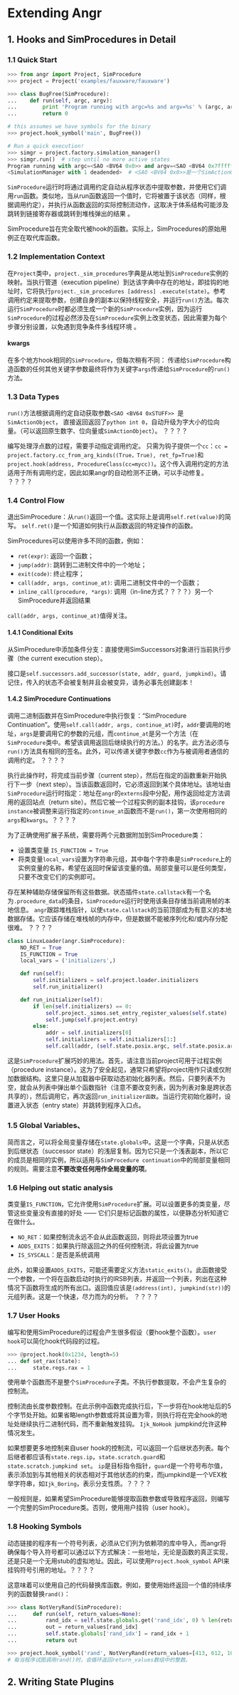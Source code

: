 # Extending Angr

## 1. Hooks and SimProcedures in Detail

### 1.1 Quick Start

```python
>>> from angr import Project, SimProcedure
>>> project = Project('examples/fauxware/fauxware')

>>> class BugFree(SimProcedure):
...    def run(self, argc, argv):
...        print 'Program running with argc=%s and argv=%s' % (argc, argv)
...        return 0

# this assumes we have symbols for the binary
>>> project.hook_symbol('main', BugFree())

# Run a quick execution!
>>> simgr = project.factory.simulation_manager()
>>> simgr.run()  # step until no more active states
Program running with argc=<SAO <BV64 0x0>> and argv=<SAO <BV64 0x7fffffffffeffa0>>
<SimulationManager with 1 deadended>  # <SAO <BV64 0x0>>是一个SimActionObject类，是对普通bitvector的简单包装，它可以跟踪SimProcedure中用它做什么，有助于静态分析。
```

`SimProcedure`运行时将通过调用约定自动从程序状态中提取参数，并使用它们调用`run`函数。类似地，当从run函数返回一个值时，它将被置于该状态（同样，根据调用约定），并执行从函数返回的实际控制流动作，这取决于体系结构可能涉及跳转到链接寄存器或跳转到堆栈弹出的结果 。

SimProcedure旨在完全取代被hook的函数。实际上，SimProcedures的原始用例正在取代库函数。

### 1.2 Implementation Context

在`Project`类中，`project._sim_procedures`字典是从地址到`SimProcedure`实例的映射。当执行管道（execution pipeline）到达该字典中存在的地址，即挂钩的地址时，它将执行`project._sim_procedures [address] .execute(state)`。参考调用约定来提取参数，创建自身的副本以保持线程安全，并运行`run()`方法。每次运行`SimProcedure`时都必须生成一个新的`SimProcedure`实例，因为运行`SimProcedure`的过程必然涉及在`SimProcedure`实例上改变状态，因此需要为每个步骤分别设置，以免遇到竞争条件多线程环境 。

#### kwargs

在多个地方hook相同的`SimProcedure`，但每次稍有不同： 传递给`SimProcedure`构造函数的任何其他关键字参数最终将作为关键字`args`传递给`SimProcedure`的`run()`方法。

### 1.3 Data Types

`run()`方法根据调用约定自动获取参数`<SAO <BV64 0xSTUFF>> `是`SimActionObject`， 直接返回返回了`python int 0`，自动升级为字大小的位向量。（可以返回原生数字、位向量或`SimActionObject`）。 ？？？？

编写处理浮点数的过程，需要手动指定调用约定。 只需为钩子提供一个`cc`：`cc = project.factory.cc_from_arg_kinds((True，True), ret_fp=True)`和`project.hook(address, ProcedureClass(cc=mycc))`。这个传入调用约定的方法适用于所有调用约定，因此如果angr的自动检测不正确，可以手动修复。 ？？？？

### 1.4 Control Flow

退出SimProcedure：从`run()`返回一个值。这实际上是调用`self.ret(value)`的简写。 `self.ret()`是一个知道如何执行从函数返回的特定操作的函数。 

SimProcedures可以使用许多不同的函数，例如：

- `ret(expr)`: 返回一个函数；
- `jump(addr)`: 跳转到二进制文件中的一个地址；
- `exit(code)`: 终止程序；
- `call(addr, args, continue_at)`: 调用二进制文件中的一个函数；
- `inline_call(procedure, *args)`: 调用（in-line方式？？？？）另一个SimProcedure并返回结果 

`call(addr, args, continue_at)`值得关注。

#### 1.4.1 Conditional Exits

从SimProcedure中添加条件分支：直接使用SimSuccessors对象进行当前执行步骤（the current execution step）。 

接口是`self.successors.add_successor(state, addr, guard, jumpkind)`。请记住，传入的状态不会被复制并且会被变异，请务必事先创建副本！ 

#### 1.4.2 SimProcedure Continuations

调用二进制函数并在SimProcedure中执行恢复：“SimProcedure Continuation”。使用`self.call(addr, args, continue_at)`时，`addr`要调用的地址，`args`是要调用它的参数的元组，而`continue_at`是另一个方法（在`SimProcedure`类中。希望该调用返回后继续执行的方法。）的名字。此方法必须与`run()`方法具有相同的签名。此外，可以传递关键字参数`cc`作为与被调用者通信的调用约定。 ？？？？

执行此操作时，将完成当前步骤（current step），然后在指定的函数重新开始执行下一步（next step）。当该函数返回时，它必须返回到某个具体地址。该地址由`SimProcedure`运行时指定：地址在`angr`的`externs`段中分配，用作返回给定方法调用的返回站点（return site）。然后它被一个过程实例的副本挂钩，该`procedure instance`被调整来运行指定的`continue_at`函数而不是`run()`，第一次使用相同的`args`和`kwargs`。？？？？

 为了正确使用扩展子系统，需要将两个元数据附加到SimProcedure类： 

- 设置类变量 `IS_FUNCTION = True`
- 将类变量`local_vars`设置为字符串元组，其中每个字符串是`SimProcedure`上的实例变量的名称，希望在返回时保留该变量的值。局部变量可以是任何类型，只要不改变它们的实例即可。 

存在某种辅助存储保留所有这些数据。状态插件`state.callstack`有一个名为`.procedure_data`的条目，`SimProcedure`运行时使用该条目存储当前调用帧的本地信息。 `angr`跟踪堆栈指针，以使`state.callstack`的当前顶部成为有意义的本地数据存储。它应该存储在堆栈帧的内存中，但是数据不能被序列化和/或内存分配很难。 ？？？？

```python
class LinuxLoader(angr.SimProcedure):
    NO_RET = True
    IS_FUNCTION = True
    local_vars = ('initializers',)

    def run(self):
        self.initializers = self.project.loader.initializers
        self.run_initializer()

    def run_initializer(self):
        if len(self.initializers) == 0:
            self.project._simos.set_entry_register_values(self.state)
            self.jump(self.project.entry)
        else:
            addr = self.initializers[0]
            self.initializers = self.initializers[1:]
            self.call(addr, (self.state.posix.argc, self.state.posix.argv, self.state.posix.environ), 'run_initializer')
```

这是`SimProcedure`扩展巧妙的用法。首先，请注意当前project可用于过程实例（procedure instance）。这为了安全起见，通常只希望将project用作只读或仅附加数据结构。这里只是从加载器中获取动态初始化器列表。然后，只要列表不为空，就会从列表中弹出单个函数指针（注意不要改变列表，因为列表对象是跨状态共享的），然后调用它，再次返回`run_initializer函数`。当运行完初始化器时，设置进入状态（entry state）并跳转到程序入口点。 

### 1.5 Global Variables、

简而言之，可以将全局变量存储在`state.globals`中。这是一个字典，只是从状态到后继状态（successor state）的浅层复制。因为它只是一个浅表副本，所以它的成员是相同的实例，所以适用与`SimProcedure continuation`中的局部变量相同的规则。需要注意**不要改变任何用作全局变量的项**。 

### 1.6 Helping out static analysis

类变量`IS_FUNCTION`，它允许使用`SimProcedure`扩展。可以设置更多的类变量，尽管这些变量没有直接的好处 —— 它们只是标记函数的属性，以便静态分析知道它在做什么。

- `NO_RET`：如果控制流永远不会从此函数返回，则将此项设置为true 
- `ADDS_EXITS`：如果执行除返回之外的任何控制流，将此设置为true 
- `IS_SYSCALL`：是否是系统调用

此外，如果设置`ADDS_EXITS`，可能还需要定义方法`static_exits()`。此函数接受一个参数，一个将在函数启动时执行的IRSB列表，并返回一个列表，列出在这种情况下函数将生成的所有出口。返回值应该是`(address(int), jumpkind(str))`的元组列表。这是一个快速，尽力而为的分析。 ？？？？

### 1.7 User Hooks

编写和使用SimProcedure的过程会产生很多假设（要hook整个函数）。`user hook`可以简化hook代码段的过程。 

```python
>>> @project.hook(0x1234, length=5)
... def set_rax(state):
...     state.regs.rax = 1
```

使用单个函数而不是整个`SimProcedure`子类。不执行参数提取，不会产生复杂的控制流。 

控制流由长度参数控制。在此示例中函数完成执行后，下一步将在hook地址后的5个字节处开始。如果省略length参数或将其设置为零，则执行将在完全hook的地址处继续执行二进制代码，而不重新触发挂钩。 `Ijk_NoHook `jumpkind允许这种情况发生。

 如果想要更多地控制来自user hook的控制流，可以返回一个后继状态列表。每个后继者都应该有`state.regs.ip`，`state.scratch.guard`和`state.scratch.jumpkind set`。 `ip`是目标指令指针，`guard`是一个符号布尔值，表示添加到与其他相关的状态相对于其他状态的约束，而jumpkind是一个VEX枚举字符串，如`Ijk_Boring`，表示分支性质。？？？？

 一般规则是，如果希望SimProcedure能够提取函数参数或导致程序返回，则编写一个完整的SimProcedure类。否则，使用用户挂钩（user hook）。 

### 1.8 Hooking Symbols

动态链接的程序有一个符号列表，必须从它们列为依赖项的库中导入，而angr将确保每个导入符号都可以通过以下方式解决：一些地址，无论是函数的真正实现，还是只是一个无用stub的虚拟地址。因此，可以使用`Project.hook_symbol` API来挂钩符号引用的地址。？？？？

这意味着可以使用自己的代码替换库函数。例如，要使用始终返回一个值的持续序列的函数替换`rand()`：

 ```python
>>> class NotVeryRand(SimProcedure):
...     def run(self, return_values=None):
...         rand_idx = self.state.globals.get('rand_idx', 0) % len(return_values)
...         out = return_values[rand_idx]
...         self.state.globals['rand_idx'] = rand_idx + 1
...         return out

>>> project.hook_symbol('rand', NotVeryRand(return_values=[413, 612, 1025, 1111]))
# 每当程序试图调用rand()时，会循环返回return_values数组中的整数。
 ```

## 2. Writing State Plugins

